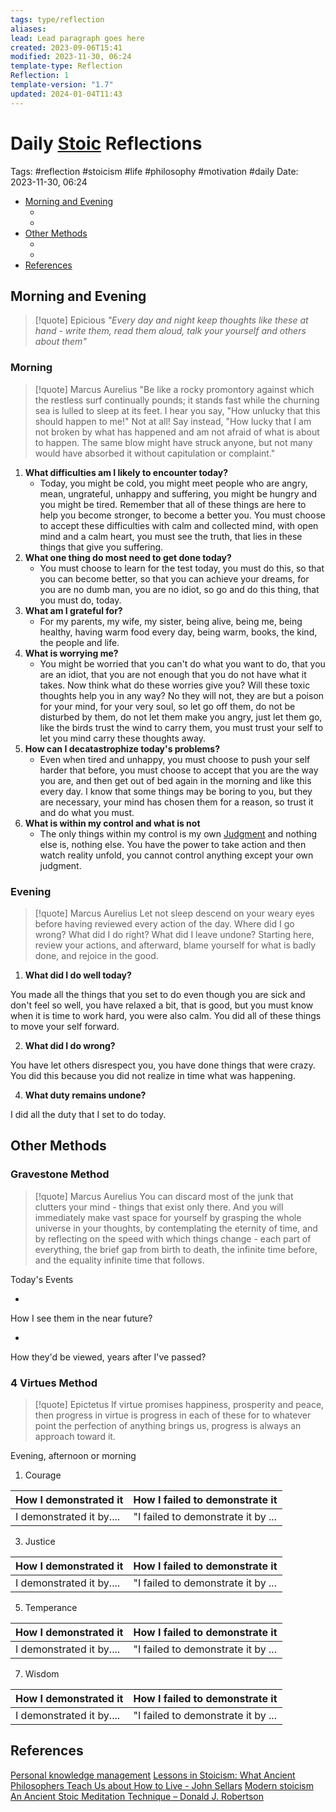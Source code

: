 ```yaml
---
tags: type/reflection
aliases: 
lead: Lead paragraph goes here
created: 2023-09-06T15:41
modified: 2023-11-30, 06:24
template-type: Reflection
Reflection: 1
template-version: "1.7"
updated: 2024-01-04T11:43
---
```



# Daily [Stoic](../SLIP-BOX/Stoicism.md) Reflections

Tags:  #reflection #stoicism #life #philosophy #motivation #daily 
Date: 2023-11-30, 06:24

- [Morning and Evening](#Morning%20and%20Evening)
	- [](#Morning%20and%20Evening#Morning%20and%20Evening#Morning|Morning)
	- [](#Morning%20and%20Evening#Morning%20and%20Evening#Evening|Evening)
- [Other Methods](#Other%20Methods)
	- [](#Other%20Methods#Other%20Methods#Gravestone%20Method|Gravestone%20Method)
	- [](#Other%20Methods#Other%20Methods#4%20Virtues%20Method|4%20Virtues%20Method)
- [References](#References)


## Morning and Evening

> [!quote] Epicious 
> _"Every day and night keep thoughts like these at hand - write them, read them aloud, talk your yourself and others about them"_

### Morning

> [!quote] Marcus Aurelius
> "Be like a rocky promontory against which the restless surf continually pounds; it stands fast while the churning sea is lulled to sleep at its feet. I hear you say, "How unlucky that this should happen to me!" Not at all! Say instead, "How lucky that I am not broken by what has happened and am not afraid of what is about to happen. The same blow might have struck anyone, but not many would have absorbed it without capitulation or complaint."

1. **What difficulties am I likely to encounter today?**
	- Today, you might be cold, you might meet people who are angry, mean, ungrateful, unhappy and suffering, you might be hungry and you might be tired. Remember that all of these things are here to help you become stronger, to become a better you. You must choose to accept these difficulties with calm and collected mind, with open mind and a calm heart, you must see the truth, that lies in these things that give you suffering. 
2. **What one thing do most need to get done today?**
	- You must choose to learn for the test today, you must do this, so that you can become better, so that you can achieve your dreams, for you are no dumb man, you are no idiot, so go and do this thing, that you must do, today.
1. **What am I grateful for?**
	- For my parents, my wife, my sister, being alive, being me, being healthy, having warm food every day, being warm, books, the kind, the people and life.
2. **What is worrying me?**
	- You might be worried that you can't do what you want to do, that you are an idiot, that you are not enough that you do not have what it takes. Now think what do these worries give you? Will these toxic thoughts help you in any way? No they will not, they are but a poison for your mind, for your very soul, so let go off them, do not be disturbed by them, do not let them make you angry, just let them go, like the birds trust the wind to carry them, you must trust your self to let you mind carry these thoughts away.
3. **How can I decatastrophize today's problems?**
	- Even when tired and unhappy, you must choose to push your self harder that before, you must choose to accept that you are the way you are, and then get out of bed again in the morning and like this every day. I know that some things may be boring to you, but they are necessary, your mind has chosen them for a reason, so trust it and do what you must.
4. **What is within my control and what is not**
	- The only things within my control is my own [Judgment](../SLIP-BOX/Control%20Over%20Judgment.md) and nothing else is, nothing else. You have the power to take action and then watch reality unfold, you cannot control anything except your own judgment.

### Evening

> [!quote] Marcus Aurelius
> Let not sleep descend on your weary eyes before having reviewed every action of the day. Where did I go wrong? What did I do right? What did I leave undone? Starting here, review your actions, and afterward, blame yourself for what is badly done, and rejoice in the good.

1. **What did I do well today?**

You made all the things that you set to do even though you are sick and don't feel so well, you have relaxed a bit, that is good, but you must know when it is time to work hard, you were also calm. You did all of these things to move your self forward.

2. **What did I do wrong?**

You have let others disrespect you, you have done things that were crazy. You did this because you did not realize in time what was happening. 

4. **What duty remains undone?**

I did all the duty that I set to do today.

## Other Methods

### Gravestone Method

> [!quote] Marcus Aurelius
> You can discard most of the junk that clutters your mind - things that exist only there. And you will immediately make vast space for yourself by grasping the whole universe in your thoughts, by contemplating the eternity of time, and by reflecting on the speed with which things change - each part of everything, the brief gap from birth to death, the infinite time before, and the equality infinite time that follows. 

Today's Events 

-

How I see them in the near future? 

-

How they'd be viewed, years after I've passed?

### 4 Virtues Method

> [!quote] Epictetus 
> If virtue promises happiness, prosperity and peace, then progress in virtue is progress in each of these for to whatever point the perfection of anything brings us, progress is always an approach toward it.

Evening, afternoon or morning

1. Courage 

| How I demonstrated it  | How I failed to demonstrate it |
| ------------------- | ---------------- |
| I demonstrated it by....                 | "I failed to demonstrate it by ...              |

3. Justice

| How I demonstrated it  | How I failed to demonstrate it |
| ------------------- | ---------------- |
| I demonstrated it by....                 | "I failed to demonstrate it by ...             

5. Temperance

| How I demonstrated it  | How I failed to demonstrate it |
| ------------------- | ---------------- |
| I demonstrated it by....                 | "I failed to demonstrate it by ...             

7. Wisdom

| How I demonstrated it  | How I failed to demonstrate it |
| ------------------- | ---------------- |
| I demonstrated it by....                 | "I failed to demonstrate it by ...             

## References

[Personal knowledge management](Personal%20knowledge%20management.md)
[Lessons in Stoicism: What Ancient Philosophers Teach Us about How to Live - John Sellars](https://books.google.cz/books/about/Lessons_in_Stoicism.html?id=ky84zQEACAAJ&redir_esc=y)
[Modern stoicism](https://modernstoicism.com/)
[An Ancient Stoic Meditation Technique – Donald J. Robertson](https://donaldrobertson.name/2017/03/22/an-ancient-stoic-meditation-technique/)


